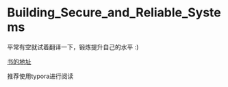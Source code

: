 # Building_Secure_and_Reliable_Systems

平常有空就试着翻译一下，锻炼提升自己的水平 :)

[书的地址](https://landing.google.com/sre/books/ "Building Secure and Reliable Systems")

推荐使用typora进行阅读
